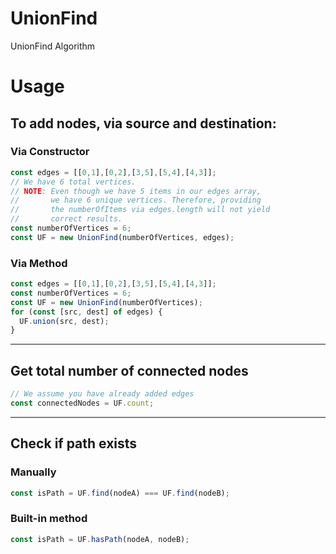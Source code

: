 # UnionFind
UnionFind Algorithm

# Usage

## To add nodes, via source and destination:

### Via Constructor

```js
const edges = [[0,1],[0,2],[3,5],[5,4],[4,3]];
// We have 6 total vertices.
// NOTE: Even though we have 5 items in our edges array,
//       we have 6 unique vertices. Therefore, providing
//       the numberOfItems via edges.length will not yield
//       correct results.
const numberOfVertices = 6;
const UF = new UnionFind(numberOfVertices, edges);
```

### Via Method

```js
const edges = [[0,1],[0,2],[3,5],[5,4],[4,3]];
const numberOfVertices = 6;
const UF = new UnionFind(numberOfVertices);
for (const [src, dest] of edges) {
  UF.union(src, dest);
}
```
---

## Get total number of connected nodes

```js
// We assume you have already added edges
const connectedNodes = UF.count;
```
---

## Check if path exists

### Manually

```js
const isPath = UF.find(nodeA) === UF.find(nodeB);
```

### Built-in method

```js
const isPath = UF.hasPath(nodeA, nodeB);
```
